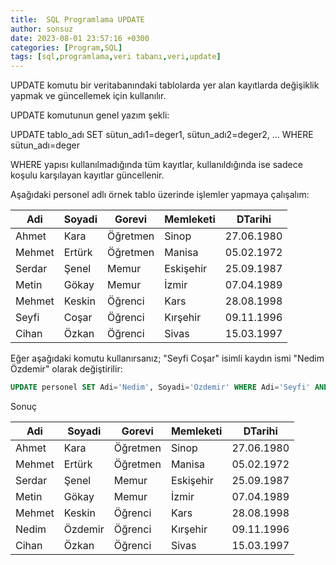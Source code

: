 ```yaml
---
title:  SQL Programlama UPDATE
author: sonsuz
date: 2023-08-01 23:57:16 +0300
categories: [Program,SQL]
tags: [sql,programlama,veri tabanı,veri,update]
---
```



UPDATE komutu bir veritabanındaki tablolarda yer alan kayıtlarda değişiklik yapmak ve güncellemek için kullanılır. 

UPDATE komutunun genel yazım şekli:

UPDATE tablo\_adı SET sütun\_adı1=deger1, sütun\_adı2=deger2, ... WHERE sütun\_adı=deger

WHERE yapısı kullanılmadığında tüm kayıtlar, kullanıldığında ise sadece koşulu karşılayan kayıtlar güncellenir.

Aşağıdaki personel adlı örnek tablo üzerinde işlemler yapmaya çalışalım:

| Adi | Soyadi | Gorevi | Memleketi | DTarihi |
| --- | --- | --- | --- | --- |
| Ahmet | Kara | Öğretmen | Sinop | 27.06.1980 |
| Mehmet | Ertürk | Öğretmen | Manisa | 05.02.1972 |
| Serdar | Şenel | Memur | Eskişehir | 25.09.1987 |
| Metin | Gökay | Memur | İzmir | 07.04.1989 |
| Mehmet | Keskin | Öğrenci | Kars | 28.08.1998 |
| Seyfi | Coşar | Öğrenci | Kırşehir | 09.11.1996 |
| Cihan | Özkan | Öğrenci | Sivas | 15.03.1997 |

Eğer aşağıdaki komutu kullanırsanız; "Seyfi Coşar" isimli kaydın ismi "Nedim Özdemir" olarak değiştirilir:

```sql
UPDATE personel SET Adi='Nedim', Soyadi='Özdemir' WHERE Adi='Seyfi' AND Soyadi='Coşar'
```

Sonuç

| Adi | Soyadi | Gorevi | Memleketi | DTarihi |
| --- | --- | --- | --- | --- |
| Ahmet | Kara | Öğretmen | Sinop | 27.06.1980 |
| Mehmet | Ertürk | Öğretmen | Manisa | 05.02.1972 |
| Serdar | Şenel | Memur | Eskişehir | 25.09.1987 |
| Metin | Gökay | Memur | İzmir | 07.04.1989 |
| Mehmet | Keskin | Öğrenci | Kars | 28.08.1998 |
| Nedim | Özdemir | Öğrenci | Kırşehir | 09.11.1996 |
| Cihan | Özkan | Öğrenci | Sivas | 15.03.1997 |
